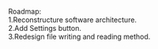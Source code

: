 Roadmap:<br/>
1.Reconstructure software architecture.<br/>
2.Add Settings button.<br/>
3.Redesign file writing and reading method.<br/>